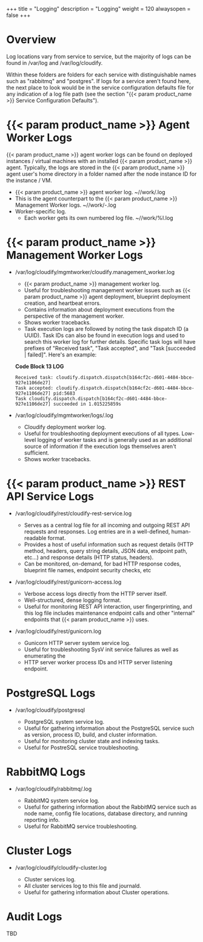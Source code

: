 +++
title = "Logging"
description = "Logging"
weight = 120
alwaysopen = false
+++

# Overview

Log locations vary from service to service, but the majority of logs can be found in /var/log and /var/log/cloudify.

Within these folders are folders for each service with distinguishable names such as "rabbitmq" and "postgres". If logs for a service aren't found here, the next place to look would be in the service configuration defaults file for any indication of a log file path (see the section "{{< param product_name >}} Service Configuration Defaults").

# {{< param product_name >}} Agent Worker Logs

{{< param product_name >}} agent worker logs can be found on deployed instances / virtual machines with an installed {{< param product_name >}} agent. Typically, the logs are stored in the {{< param product_name >}} agent user's home directory in a folder named after the node instance ID for the instance / VM.

*   {{< param product_name >}} agent worker log. ~/<Node instance ID>/work/<Node instance ID>.log
*   This is the agent counterpart to the {{< param product_name >}} Management Worker logs. ~/<Node instance ID>/work/<Node instance ID>-<Worker ID>.log
*   Worker-specific log.
    *   Each worker gets its own numbered log file. ~/<Node instance ID>/work/<Node instance ID>%I.log


# {{< param product_name >}} Management Worker Logs

* /var/log/cloudify/mgmtworker/cloudify.management_worker.log

    *   {{< param product_name >}} management worker log.
    *   Useful for troubleshooting management worker issues such as {{< param product_name >}} agent deployment, blueprint deployment creation, and heartbeat errors.
    *   Contains information about deployment executions from the perspective of the management worker.
    *   Shows worker tracebacks.
    *   Task execution logs are followed by noting the task dispatch ID (a UUID). Task IDs can also be found in execution logs and used to search this worker log for further details. Specific task logs will have prefixes of "Received task", "Task accepted", and "Task [succeeded | failed]". Here's an example:

    **Code Block 13 LOG**

    ```
    Received task: cloudify.dispatch.dispatch[b164cf2c-d601-4484-bbce-927e1106de27]
    Task accepted: cloudify.dispatch.dispatch[b164cf2c-d601-4484-bbce-927e1106de27] pid:5683
    Task cloudify.dispatch.dispatch[b164cf2c-d601-4484-bbce-927e1106de27] succeeded in 1.015225859s

    ```

* /var/log/cloudify/mgmtworker/logs/<Deployment ID>.log

    *   Cloudify deployment worker log.
    *   Useful for troubleshooting deployment executions of all types. Low-level logging of worker tasks and is generally used as an additional source of information if the execution logs themselves aren't sufficient.
    *   Shows worker tracebacks.

# {{< param product_name >}} REST API Service Logs

* /var/log/cloudify/rest/cloudify-rest-service.log

    *   Serves as a central log file for all incoming and outgoing REST API requests and responses. Log entries are in a well-defined, human-readable format.
    *   Provides a host of useful information such as request details (HTTP method, headers, query string details, JSON data, endpoint path, etc…) and response details (HTTP status, headers).
    *   Can be monitored, on-demand, for bad HTTP response codes, blueprint file names, endpoint security checks, etc

* /var/log/cloudify/rest/gunicorn-access.log

    *   Verbose access logs directly from the HTTP server itself.
    *   Well-structured, dense logging format.
    *   Useful for monitoring REST API interaction, user fingerprinting, and this log file includes maintenance endpoint calls and other "internal" endpoints that {{< param product_name >}} uses.

* /var/log/cloudify/rest/gunicorn.log

    *   Gunicorn HTTP server system service log.
    *   Useful for troubleshooting SysV init service failures as well as enumerating the
    *   HTTP server worker process IDs and HTTP server listening endpoint.

# PostgreSQL Logs 

* /var/log/cloudify/postgresql

    *   PostgreSQL system service log.
    *   Useful for gathering information about the PostgreSQL service such as version, process ID, build, and cluster information.
    *   Useful for monitoring cluster state and indexing tasks.
    *   Useful for PostreSQL service troubleshooting.

# RabbitMQ Logs 

* /var/log/cloudify/rabbitmq/<RabbitMQ Node>.log

    *   RabbitMQ system service log.
    *   Useful for gathering information about the RabbitMQ service such as node name, config file locations, database directory, and running reporting info.
    *   Useful for RabbitMQ service troubleshooting.

# Cluster Logs

* /var/log/cloudify/cloudify-cluster.log

    *   Cluster services log.
    *   All cluster services log to this file and journald.
    *   Useful for gathering information about Cluster operations.

# Audit Logs

TBD
